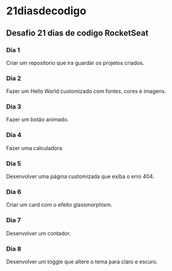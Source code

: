 # 21diasdecodigo
## Desafio 21 dias de codigo RocketSeat

### Dia 1
 Criar um repositorio que ira guardar os projetos criados.

### Dia 2
 Fazer um Hello World customizado com fontes, cores e imagens.

### Dia 3
 Fazer um botão animado.

### Dia 4
 Fazer uma calculadora

### Dia 5
 Desenvolver uma página customizada que exiba o erro 404.

### Dia 6
 Criar um card com o efeito glassmorphism.

### Dia 7
 Desenvolver um contador.

### Dia 8
 Desenvolver um toggle que altere o tema para claro e escuro.